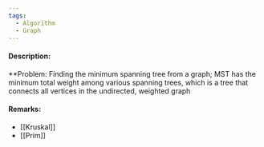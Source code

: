 ```yaml
---
tags:
  - Algorithm
  - Graph
---
```

#### Description:
**Problem: Finding the minimum spanning tree from a graph; MST has the minimum total weight among various spanning trees, which is a tree that connects all vertices in the undirected, weighted graph
#### Remarks:
- [[Kruskal]]
- [[Prim]]